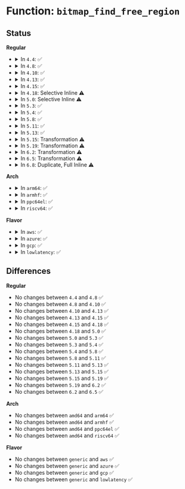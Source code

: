 # Function: <code>bitmap_find_free_region</code>

## Status
<b>Regular</b>
<ul>
<li>
<details>
<summary>In <code>4.4</code>: ✅</summary>

```c
int bitmap_find_free_region(long unsigned int *bitmap, unsigned int bits, int order);
```

**Collision:** Unique Global

**Inline:** No

**Transformation:** False

**Instances:**

```
In lib/bitmap.c (ffffffff813f9250)
Location: lib/bitmap.c:1012
Inline: False
Direct callers:
  - drivers/iommu/intel_irq_remapping.c:intel_irq_remapping_alloc
```
**Symbols:**

```
ffffffff813f9250-ffffffff813f92c6: bitmap_find_free_region (STB_GLOBAL)
```
</details>
</li>
<li>
<details>
<summary>In <code>4.8</code>: ✅</summary>

```c
int bitmap_find_free_region(long unsigned int *bitmap, unsigned int bits, int order);
```

**Collision:** Unique Global

**Inline:** No

**Transformation:** False

**Instances:**

```
In lib/bitmap.c (ffffffff81440130)
Location: lib/bitmap.c:1014
Inline: False
Direct callers:
  - drivers/iommu/intel_irq_remapping.c:intel_irq_remapping_alloc
```
**Symbols:**

```
ffffffff81440130-ffffffff814401a6: bitmap_find_free_region (STB_GLOBAL)
```
</details>
</li>
<li>
<details>
<summary>In <code>4.10</code>: ✅</summary>

```c
int bitmap_find_free_region(long unsigned int *bitmap, unsigned int bits, int order);
```

**Collision:** Unique Global

**Inline:** No

**Transformation:** False

**Instances:**

```
In lib/bitmap.c (ffffffff8145d230)
Location: lib/bitmap.c:1056
Inline: False
Direct callers:
  - drivers/iommu/intel_irq_remapping.c:intel_irq_remapping_alloc
```
**Symbols:**

```
ffffffff8145d230-ffffffff8145d2a6: bitmap_find_free_region (STB_GLOBAL)
```
</details>
</li>
<li>
<details>
<summary>In <code>4.13</code>: ✅</summary>

```c
int bitmap_find_free_region(long unsigned int *bitmap, unsigned int bits, int order);
```

**Collision:** Unique Global

**Inline:** No

**Transformation:** False

**Instances:**

```
In lib/bitmap.c (ffffffff814624c0)
Location: lib/bitmap.c:1062
Inline: False
Direct callers:
  - drivers/pci/endpoint/pci-epc-mem.c:pci_epc_mem_alloc_addr
  - drivers/iommu/intel_irq_remapping.c:intel_irq_remapping_alloc
```
**Symbols:**

```
ffffffff814624c0-ffffffff81462535: bitmap_find_free_region (STB_GLOBAL)
```
</details>
</li>
<li>
<details>
<summary>In <code>4.15</code>: ✅</summary>

```c
int bitmap_find_free_region(long unsigned int *bitmap, unsigned int bits, int order);
```

**Collision:** Unique Global

**Inline:** No

**Transformation:** False

**Instances:**

```
In lib/bitmap.c (ffffffff8148e3a0)
Location: lib/bitmap.c:1058
Inline: False
Direct callers:
  - drivers/pci/endpoint/pci-epc-mem.c:pci_epc_mem_alloc_addr
  - drivers/iommu/intel_irq_remapping.c:intel_irq_remapping_alloc
```
**Symbols:**

```
ffffffff8148e3a0-ffffffff8148e415: bitmap_find_free_region (STB_GLOBAL)
```
</details>
</li>
<li>
<details>
<summary>In <code>4.18</code>: Selective Inline ⚠️</summary>

```c
int bitmap_find_free_region(long unsigned int *bitmap, unsigned int bits, int order);
```

**Collision:** Unique Global

**Inline:** Selective

**Transformation:** False

**Instances:**

```
In lib/bitmap.c (ffffffff814c3450)
Location: lib/bitmap.c:1055
Inline: True
Direct callers:
  - drivers/pci/endpoint/pci-epc-mem.c:pci_epc_mem_alloc_addr
  - drivers/pci/controller/dwc/pcie-designware-host.c:dw_pcie_irq_domain_alloc
  - drivers/iommu/intel_irq_remapping.c:intel_irq_remapping_alloc
```
**Symbols:**

```
ffffffff814c3450-ffffffff814c34c5: bitmap_find_free_region (STB_GLOBAL)
```
</details>
</li>
<li>
<details>
<summary>In <code>5.0</code>: Selective Inline ⚠️</summary>

```c
int bitmap_find_free_region(long unsigned int *bitmap, unsigned int bits, int order);
```

**Collision:** Unique Global

**Inline:** Selective

**Transformation:** False

**Instances:**

```
In lib/bitmap.c (ffffffff814d7f20)
Location: lib/bitmap.c:1050
Inline: True
Direct callers:
  - drivers/pci/endpoint/pci-epc-mem.c:pci_epc_mem_alloc_addr
  - drivers/pci/controller/dwc/pcie-designware-host.c:dw_pcie_irq_domain_alloc
  - drivers/iommu/intel_irq_remapping.c:intel_irq_remapping_alloc
```
**Symbols:**

```
ffffffff814d7f20-ffffffff814d7f95: bitmap_find_free_region (STB_GLOBAL)
```
</details>
</li>
<li>
<details>
<summary>In <code>5.3</code>: ✅</summary>

```c
int bitmap_find_free_region(long unsigned int *bitmap, unsigned int bits, int order);
```

**Collision:** Unique Global

**Inline:** No

**Transformation:** False

**Instances:**

```
In lib/bitmap.c (ffffffff81503590)
Location: lib/bitmap.c:1078
Inline: False
Direct callers:
  - kernel/dma/coherent.c:__dma_alloc_from_coherent
  - drivers/pci/endpoint/pci-epc-mem.c:pci_epc_mem_alloc_addr
  - drivers/pci/controller/dwc/pcie-designware-host.c:dw_pcie_irq_domain_alloc
  - drivers/pci/controller/dwc/pcie-designware-host.c:dw_pcie_irq_domain_alloc
  - drivers/iommu/intel_irq_remapping.c:intel_irq_remapping_alloc
```
**Symbols:**

```
ffffffff81503590-ffffffff81503618: bitmap_find_free_region (STB_GLOBAL)
```
</details>
</li>
<li>
<details>
<summary>In <code>5.4</code>: ✅</summary>

```c
int bitmap_find_free_region(long unsigned int *bitmap, unsigned int bits, int order);
```

**Collision:** Unique Global

**Inline:** No

**Transformation:** False

**Instances:**

```
In lib/bitmap.c (ffffffff81521530)
Location: lib/bitmap.c:1098
Inline: False
Direct callers:
  - drivers/pci/endpoint/pci-epc-mem.c:pci_epc_mem_alloc_addr
  - drivers/pci/controller/dwc/pcie-designware-host.c:dw_pcie_irq_domain_alloc
  - drivers/pci/controller/dwc/pcie-designware-host.c:dw_pcie_irq_domain_alloc
  - drivers/iommu/intel_irq_remapping.c:intel_irq_remapping_alloc
```
**Symbols:**

```
ffffffff81521530-ffffffff815215b8: bitmap_find_free_region (STB_GLOBAL)
```
</details>
</li>
<li>
<details>
<summary>In <code>5.8</code>: ✅</summary>

```c
int bitmap_find_free_region(long unsigned int *bitmap, unsigned int bits, int order);
```

**Collision:** Unique Global

**Inline:** No

**Transformation:** False

**Instances:**

```
In lib/bitmap.c (ffffffff81584d70)
Location: lib/bitmap.c:1173
Inline: False
Direct callers:
  - drivers/pci/endpoint/pci-epc-mem.c:pci_epc_mem_alloc_addr
  - drivers/pci/controller/dwc/pcie-designware-host.c:dw_pcie_irq_domain_alloc
  - drivers/pci/controller/dwc/pcie-designware-host.c:dw_pcie_irq_domain_alloc
  - drivers/iommu/intel/irq_remapping.c:alloc_irte
```
**Symbols:**

```
ffffffff81584d70-ffffffff81584e1d: bitmap_find_free_region (STB_GLOBAL)
```
</details>
</li>
<li>
<details>
<summary>In <code>5.11</code>: ✅</summary>

```c
int bitmap_find_free_region(long unsigned int *bitmap, unsigned int bits, int order);
```

**Collision:** Unique Global

**Inline:** No

**Transformation:** False

**Instances:**

```
In lib/bitmap.c (ffffffff815a1e70)
Location: lib/bitmap.c:1173
Inline: False
Direct callers:
  - drivers/pci/endpoint/pci-epc-mem.c:pci_epc_mem_alloc_addr
  - drivers/pci/controller/dwc/pcie-designware-host.c:dw_pcie_irq_domain_alloc
  - drivers/pci/controller/dwc/pcie-designware-host.c:dw_pcie_irq_domain_alloc
  - drivers/iommu/intel/irq_remapping.c:intel_irq_remapping_alloc
```
**Symbols:**

```
ffffffff815a1e70-ffffffff815a1f1d: bitmap_find_free_region (STB_GLOBAL)
```
</details>
</li>
<li>
<details>
<summary>In <code>5.13</code>: ✅</summary>

```c
int bitmap_find_free_region(long unsigned int *bitmap, unsigned int bits, int order);
```

**Collision:** Unique Global

**Inline:** No

**Transformation:** False

**Instances:**

```
In lib/bitmap.c (ffffffff815a8d80)
Location: lib/bitmap.c:1184
Inline: False
Direct callers:
  - drivers/pci/endpoint/pci-epc-mem.c:pci_epc_mem_alloc_addr
  - drivers/pci/controller/dwc/pcie-designware-host.c:dw_pcie_irq_domain_alloc
  - drivers/pci/controller/dwc/pcie-designware-host.c:dw_pcie_irq_domain_alloc
  - drivers/iommu/intel/irq_remapping.c:intel_irq_remapping_alloc
```
**Symbols:**

```
ffffffff815a8d80-ffffffff815a8e24: bitmap_find_free_region (STB_GLOBAL)
```
</details>
</li>
<li>
<details>
<summary>In <code>5.15</code>: Transformation ⚠️</summary>

```c
int bitmap_find_free_region(long unsigned int *bitmap, unsigned int bits, int order);
```

**Collision:** Unique Global

**Inline:** No

**Transformation:** True

**Instances:**

```
In lib/bitmap.c (0)
Location: lib/bitmap.c:1315
Inline: False
Direct callers:
  - drivers/pci/endpoint/pci-epc-mem.c:pci_epc_mem_alloc_addr
  - drivers/pci/controller/dwc/pcie-designware-host.c:dw_pcie_irq_domain_alloc
  - drivers/pci/controller/dwc/pcie-designware-host.c:dw_pcie_irq_domain_alloc
  - drivers/iommu/intel/irq_remapping.c:intel_irq_remapping_alloc
```
**Symbols:**

```
ffffffff81cda796-ffffffff81cda7b0: bitmap_find_free_region.cold (STB_LOCAL)
ffffffff81611850-ffffffff816118e2: bitmap_find_free_region (STB_GLOBAL)
```
</details>
</li>
<li>
<details>
<summary>In <code>5.19</code>: Transformation ⚠️</summary>

```c
int bitmap_find_free_region(long unsigned int *bitmap, unsigned int bits, int order);
```

**Collision:** Unique Global

**Inline:** No

**Transformation:** True

**Instances:**

```
In lib/bitmap.c (0)
Location: lib/bitmap.c:1332
Inline: False
Direct callers:
  - drivers/pci/endpoint/pci-epc-mem.c:pci_epc_mem_alloc_addr
  - drivers/pci/controller/dwc/pcie-designware-host.c:dw_pcie_irq_domain_alloc
  - drivers/pci/controller/dwc/pcie-designware-host.c:dw_pcie_irq_domain_alloc
  - drivers/iommu/intel/irq_remapping.c:intel_irq_remapping_alloc
```
**Symbols:**

```
ffffffff81e92ddb-ffffffff81e92df4: bitmap_find_free_region.cold (STB_LOCAL)
ffffffff816dda30-ffffffff816ddad2: bitmap_find_free_region (STB_GLOBAL)
```
</details>
</li>
<li>
<details>
<summary>In <code>6.2</code>: Transformation ⚠️</summary>

```c
int bitmap_find_free_region(long unsigned int *bitmap, unsigned int bits, int order);
```

**Collision:** Unique Global

**Inline:** No

**Transformation:** True

**Instances:**

```
In lib/bitmap.c (0)
Location: lib/bitmap.c:1313
Inline: False
Direct callers:
  - drivers/pci/endpoint/pci-epc-mem.c:pci_epc_mem_alloc_addr
  - drivers/pci/controller/dwc/pcie-designware-host.c:dw_pcie_irq_domain_alloc
  - drivers/pci/controller/dwc/pcie-designware-host.c:dw_pcie_irq_domain_alloc
  - drivers/iommu/intel/irq_remapping.c:intel_irq_remapping_alloc
```
**Symbols:**

```
ffffffff82077fbe-ffffffff82077fd7: bitmap_find_free_region.cold (STB_LOCAL)
ffffffff817cd9b0-ffffffff817cda52: bitmap_find_free_region (STB_GLOBAL)
```
</details>
</li>
<li>
<details>
<summary>In <code>6.5</code>: Transformation ⚠️</summary>

```c
int bitmap_find_free_region(long unsigned int *bitmap, unsigned int bits, int order);
```

**Collision:** Unique Global

**Inline:** No

**Transformation:** True

**Instances:**

```
In lib/bitmap.c (0)
Location: lib/bitmap.c:1313
Inline: False
Direct callers:
  - drivers/pci/endpoint/pci-epc-mem.c:pci_epc_mem_alloc_addr
  - drivers/pci/controller/dwc/pcie-designware-host.c:dw_pcie_irq_domain_alloc
  - drivers/pci/controller/dwc/pcie-designware-host.c:dw_pcie_irq_domain_alloc
  - drivers/iommu/intel/irq_remapping.c:intel_irq_remapping_alloc
```
**Symbols:**

```
ffffffff820f82ef-ffffffff820f8308: bitmap_find_free_region.cold (STB_LOCAL)
ffffffff8180be30-ffffffff8180bed2: bitmap_find_free_region (STB_GLOBAL)
```
</details>
</li>
<li>
<details>
<summary>In <code>6.8</code>: Duplicate, Full Inline ⚠️</summary>

**Collision:** Static Duplication

**Inline:** Full

**Transformation:** False

**Instances:**

```
In drivers/pci/endpoint/pci-epc-mem.c (ffffffff819b1774)
Location: include/linux/bitmap.h:547
Inline: True
Inline callers:
  - drivers/pci/endpoint/pci-epc-mem.c:pci_epc_mem_alloc_addr
```
```
In drivers/pci/controller/dwc/pcie-designware-host.c (ffffffff819b47af)
Location: include/linux/bitmap.h:547
Inline: True
Inline callers:
  - drivers/pci/controller/dwc/pcie-designware-host.c:dw_pcie_irq_domain_alloc
```
```
In drivers/iommu/intel/irq_remapping.c (ffffffff81b6e84f)
Location: include/linux/bitmap.h:547
Inline: True
Inline callers:
  - drivers/iommu/intel/irq_remapping.c:alloc_irte
```
</details>
</li>
</ul>
<b>Arch</b>
<ul>
<li>
<details>
<summary>In <code>arm64</code>: ✅</summary>

```c
int bitmap_find_free_region(long unsigned int *bitmap, unsigned int bits, int order);
```

**Collision:** Unique Global

**Inline:** No

**Transformation:** False

**Instances:**

```
In lib/bitmap.c (ffff80001062ac58)
Location: lib/bitmap.c:1098
Inline: False
Direct callers:
  - kernel/dma/coherent.c:__dma_alloc_from_coherent
  - drivers/irqchip/irq-gic-v2m.c:gicv2m_irq_domain_alloc
  - drivers/irqchip/irq-gic-v3-mbi.c:mbi_irq_domain_alloc
  - drivers/irqchip/irq-gic-v3-its.c:its_irq_domain_alloc
  - drivers/pci/endpoint/pci-epc-mem.c:pci_epc_mem_alloc_addr
  - drivers/pci/controller/pcie-rcar.c:rcar_msi_setup_irqs
  - drivers/pci/controller/pcie-xilinx-nwl.c:nwl_irq_domain_alloc
  - drivers/pci/controller/pcie-xilinx-nwl.c:nwl_irq_domain_alloc
  - drivers/pci/controller/dwc/pcie-designware-host.c:dw_pcie_irq_domain_alloc
  - drivers/perf/qcom_l3_pmu.c:qcom_l3_cache__event_add
```
**Symbols:**

```
ffff80001062ac58-ffff80001062ace0: bitmap_find_free_region (STB_GLOBAL)
```
</details>
</li>
<li>
<details>
<summary>In <code>armhf</code>: ✅</summary>

```c
int bitmap_find_free_region(long unsigned int *bitmap, unsigned int bits, int order);
```

**Collision:** Unique Global

**Inline:** No

**Transformation:** False

**Instances:**

```
In lib/bitmap.c (c07d1e94)
Location: lib/bitmap.c:1098
Inline: False
Direct callers:
  - kernel/dma/coherent.c:__dma_alloc_from_coherent
  - drivers/irqchip/irq-gic-v2m.c:gicv2m_irq_domain_alloc
  - drivers/irqchip/irq-gic-v3-mbi.c:mbi_irq_domain_alloc
  - drivers/irqchip/irq-gic-v3-its.c:its_irq_domain_alloc
  - drivers/irqchip/irq-gic-v3-its.c:its_irq_domain_alloc
  - drivers/pci/endpoint/pci-epc-mem.c:pci_epc_mem_alloc_addr
  - drivers/pci/controller/pcie-rcar.c:rcar_msi_setup_irqs
  - drivers/pci/controller/dwc/pcie-designware-host.c:dw_pcie_irq_domain_alloc
  - drivers/pci/controller/dwc/pcie-designware-host.c:dw_pcie_irq_domain_alloc
```
**Symbols:**

```
c07d1e94-c07d1f0c: bitmap_find_free_region (STB_GLOBAL)
```
</details>
</li>
<li>
<details>
<summary>In <code>ppc64el</code>: ✅</summary>

```c
int bitmap_find_free_region(long unsigned int *bitmap, unsigned int bits, int order);
```

**Collision:** Unique Global

**Inline:** No

**Transformation:** False

**Instances:**

```
In lib/bitmap.c (c0000000007cce80)
Location: lib/bitmap.c:1098
Inline: False
Direct callers:
  - kernel/dma/coherent.c:__dma_alloc_from_coherent
  - drivers/pci/endpoint/pci-epc-mem.c:pci_epc_mem_alloc_addr
```
**Symbols:**

```
c0000000007cce80-c0000000007ccf80: bitmap_find_free_region (STB_GLOBAL)
```
</details>
</li>
<li>
<details>
<summary>In <code>riscv64</code>: ✅</summary>

```c
int bitmap_find_free_region(long unsigned int *bitmap, unsigned int bits, int order);
```

**Collision:** Unique Global

**Inline:** No

**Transformation:** False

**Instances:**

```
In lib/bitmap.c (ffffffe00045b556)
Location: lib/bitmap.c:1098
Inline: False
Direct callers:
  - kernel/dma/coherent.c:__dma_alloc_from_coherent
  - drivers/pci/endpoint/pci-epc-mem.c:pci_epc_mem_alloc_addr
  - drivers/pci/controller/dwc/pcie-designware-host.c:dw_pcie_irq_domain_alloc
  - drivers/pci/controller/dwc/pcie-designware-host.c:dw_pcie_irq_domain_alloc
```
**Symbols:**

```
ffffffe00045b556-ffffffe00045b5d4: bitmap_find_free_region (STB_GLOBAL)
```
</details>
</li>
</ul>
<b>Flavor</b>
<ul>
<li>
<details>
<summary>In <code>aws</code>: ✅</summary>

```c
int bitmap_find_free_region(long unsigned int *bitmap, unsigned int bits, int order);
```

**Collision:** Unique Global

**Inline:** No

**Transformation:** False

**Instances:**

```
In lib/bitmap.c (ffffffff81519b10)
Location: lib/bitmap.c:1098
Inline: False
Direct callers:
  - drivers/pci/endpoint/pci-epc-mem.c:pci_epc_mem_alloc_addr
  - drivers/pci/controller/dwc/pcie-designware-host.c:dw_pcie_irq_domain_alloc
  - drivers/pci/controller/dwc/pcie-designware-host.c:dw_pcie_irq_domain_alloc
  - drivers/iommu/intel_irq_remapping.c:intel_irq_remapping_alloc
```
**Symbols:**

```
ffffffff81519b10-ffffffff81519b98: bitmap_find_free_region (STB_GLOBAL)
```
</details>
</li>
<li>
<details>
<summary>In <code>azure</code>: ✅</summary>

```c
int bitmap_find_free_region(long unsigned int *bitmap, unsigned int bits, int order);
```

**Collision:** Unique Global

**Inline:** No

**Transformation:** False

**Instances:**

```
In lib/bitmap.c (ffffffff81509e00)
Location: lib/bitmap.c:1098
Inline: False
Direct callers:
  - drivers/pci/endpoint/pci-epc-mem.c:pci_epc_mem_alloc_addr
  - drivers/pci/controller/dwc/pcie-designware-host.c:dw_pcie_irq_domain_alloc
  - drivers/pci/controller/dwc/pcie-designware-host.c:dw_pcie_irq_domain_alloc
  - drivers/iommu/intel_irq_remapping.c:intel_irq_remapping_alloc
```
**Symbols:**

```
ffffffff81509e00-ffffffff81509e88: bitmap_find_free_region (STB_GLOBAL)
```
</details>
</li>
<li>
<details>
<summary>In <code>gcp</code>: ✅</summary>

```c
int bitmap_find_free_region(long unsigned int *bitmap, unsigned int bits, int order);
```

**Collision:** Unique Global

**Inline:** No

**Transformation:** False

**Instances:**

```
In lib/bitmap.c (ffffffff81515ba0)
Location: lib/bitmap.c:1098
Inline: False
Direct callers:
  - drivers/pci/endpoint/pci-epc-mem.c:pci_epc_mem_alloc_addr
  - drivers/pci/controller/dwc/pcie-designware-host.c:dw_pcie_irq_domain_alloc
  - drivers/pci/controller/dwc/pcie-designware-host.c:dw_pcie_irq_domain_alloc
  - drivers/iommu/intel_irq_remapping.c:intel_irq_remapping_alloc
```
**Symbols:**

```
ffffffff81515ba0-ffffffff81515c28: bitmap_find_free_region (STB_GLOBAL)
```
</details>
</li>
<li>
<details>
<summary>In <code>lowlatency</code>: ✅</summary>

```c
int bitmap_find_free_region(long unsigned int *bitmap, unsigned int bits, int order);
```

**Collision:** Unique Global

**Inline:** No

**Transformation:** False

**Instances:**

```
In lib/bitmap.c (ffffffff8152f330)
Location: lib/bitmap.c:1098
Inline: False
Direct callers:
  - drivers/pci/endpoint/pci-epc-mem.c:pci_epc_mem_alloc_addr
  - drivers/pci/controller/dwc/pcie-designware-host.c:dw_pcie_irq_domain_alloc
  - drivers/pci/controller/dwc/pcie-designware-host.c:dw_pcie_irq_domain_alloc
  - drivers/iommu/intel_irq_remapping.c:intel_irq_remapping_alloc
```
**Symbols:**

```
ffffffff8152f330-ffffffff8152f3b8: bitmap_find_free_region (STB_GLOBAL)
```
</details>
</li>
</ul>

## Differences
<b>Regular</b>
<ul>
<li>
No changes between <code>4.4</code> and <code>4.8</code> ✅
</li>
<li>
No changes between <code>4.8</code> and <code>4.10</code> ✅
</li>
<li>
No changes between <code>4.10</code> and <code>4.13</code> ✅
</li>
<li>
No changes between <code>4.13</code> and <code>4.15</code> ✅
</li>
<li>
No changes between <code>4.15</code> and <code>4.18</code> ✅
</li>
<li>
No changes between <code>4.18</code> and <code>5.0</code> ✅
</li>
<li>
No changes between <code>5.0</code> and <code>5.3</code> ✅
</li>
<li>
No changes between <code>5.3</code> and <code>5.4</code> ✅
</li>
<li>
No changes between <code>5.4</code> and <code>5.8</code> ✅
</li>
<li>
No changes between <code>5.8</code> and <code>5.11</code> ✅
</li>
<li>
No changes between <code>5.11</code> and <code>5.13</code> ✅
</li>
<li>
No changes between <code>5.13</code> and <code>5.15</code> ✅
</li>
<li>
No changes between <code>5.15</code> and <code>5.19</code> ✅
</li>
<li>
No changes between <code>5.19</code> and <code>6.2</code> ✅
</li>
<li>
No changes between <code>6.2</code> and <code>6.5</code> ✅
</li>
</ul>
<b>Arch</b>
<ul>
<li>
No changes between <code>amd64</code> and <code>arm64</code> ✅
</li>
<li>
No changes between <code>amd64</code> and <code>armhf</code> ✅
</li>
<li>
No changes between <code>amd64</code> and <code>ppc64el</code> ✅
</li>
<li>
No changes between <code>amd64</code> and <code>riscv64</code> ✅
</li>
</ul>
<b>Flavor</b>
<ul>
<li>
No changes between <code>generic</code> and <code>aws</code> ✅
</li>
<li>
No changes between <code>generic</code> and <code>azure</code> ✅
</li>
<li>
No changes between <code>generic</code> and <code>gcp</code> ✅
</li>
<li>
No changes between <code>generic</code> and <code>lowlatency</code> ✅
</li>
</ul>
